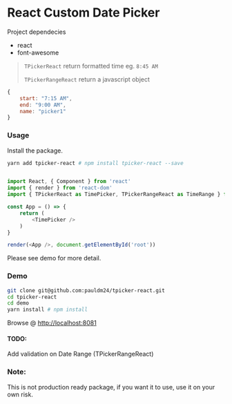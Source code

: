 # React Custom Date Picker

Project dependecies

* react
* font-awesome

> `TPickerReact` return formatted time eg. `8:45 AM`
>
> `TPickerRangeReact` return a javascript object

```javascript
{ 
    start: "7:15 AM",
    end: "9:00 AM",
    name: "picker1"
}
```

### Usage

Install the package.
```bash
yarn add tpicker-react # npm install tpicker-react --save
```

```javascript

import React, { Component } from 'react'
import { render } from 'react-dom'
import { TPickerReact as TimePicker, TPickerRangeReact as TimeRange } from 'tpicker-react'

const App = () => {
    return (
        <TimePicker />
    )
}

render(<App />, document.getElementById('root'))

```

Please see demo for more detail.


### Demo

```bash
git clone git@github.com:pauldm24/tpicker-react.git
cd tpicker-react
cd demo
yarn install # npm install

```

Browse @ [http://localhost:8081](http://localhost:8081 "Open")

#### TODO:
Add validation on Date Range (TPickerRangeReact)


### Note:
This is not production ready package, if you want it to use, use it on your own risk.

